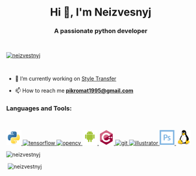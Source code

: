 <h1 align="center">Hi 👋, I'm Neizvesnyj</h1>
<h3 align="center">A passionate python developer</h3>
<br />

<p align="left"> 
<a href="https://github.com/ryo-ma/github-profile-trophy"><img src="https://github-profile-trophy.vercel.app/?username=neizvestnyj" alt="neizvestnyj" />
</a> 
</p>
<br />

- 🔭 I’m currently working on [Style Transfer](https://styletransfer.ru/)

- 📫 How to reach me **pikromat1995@gmail.com**

<h3 align="left">Languages and Tools:</h3>
<br />
<p align="left">
<a href="https://www.python.org" target="_blank" rel="noreferrer"> <img src="https://raw.githubusercontent.com/devicons/devicon/master/icons/python/python-original.svg" alt="python" width="40" height="40"/> </a> <a href="https://www.tensorflow.org" target="_blank" rel="noreferrer"> <img src="https://www.vectorlogo.zone/logos/tensorflow/tensorflow-icon.svg" alt="tensorflow" width="40" height="40"/> </a> <a href="https://opencv.org/" target="_blank" rel="noreferrer"> <img src="https://www.vectorlogo.zone/logos/opencv/opencv-icon.svg" alt="opencv" width="40" height="40"/> </a> <a href="https://developer.android.com" target="_blank" rel="noreferrer"> <img src="https://raw.githubusercontent.com/devicons/devicon/master/icons/android/android-original-wordmark.svg" alt="android" width="40" height="40"/> </a> <a href="https://www.w3schools.com/cpp/" target="_blank" rel=""> <img src="https://raw.githubusercontent.com/devicons/devicon/master/icons/cplusplus/cplusplus-original.svg" alt="cplusplus" width="40" height="40"/> </a> <a href="https://git-scm.com/" target="_blank" rel="noreferrer"> <img src="https://www.vectorlogo.zone/logos/git-scm/git-scm-icon.svg" alt="git" width="40" height="40"/> </a> <a href="https://www.adobe.com/in/products/illustrator.html" target="_blank" rel="noreferrer"> <img src="https://www.vectorlogo.zone/logos/adobe_illustrator/adobe_illustrator-icon.svg" alt="illustrator" width="40" height="40"/> </a> <a href="https://www.photoshop.com/en" target="_blank" rel="noreferrer"> <img src="https://raw.githubusercontent.com/devicons/devicon/master/icons/photoshop/photoshop-line.svg" alt="photoshop" width="40" height="40"/> </a> <a href="https://www.linux.org/" target="_blank" rel="noreferrer"> <img src="https://raw.githubusercontent.com/devicons/devicon/master/icons/linux/linux-original.svg" alt="linux" width="40" height="40"/> </a> 
<p><img align="left" src="https://github-readme-stats.vercel.app/api/top-langs?username=neizvestnyj&show_icons=true&locale=en&layout=compact" alt="neizvestnyj" /></p>

</p>
<br />

<p>&nbsp;<img align="center" src="https://github-readme-stats.vercel.app/api?username=neizvestnyj&show_icons=true&locale=en" alt="neizvestnyj" /></p>
